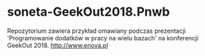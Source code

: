 # soneta-GeekOut2018.Pnwb
Repozytorium zawiera przykład omawiany podczas prezentacji 'Programowanie dodatków w pracy na wielu bazach' na konferencji GeekOut 2018. http://www.enova.pl
